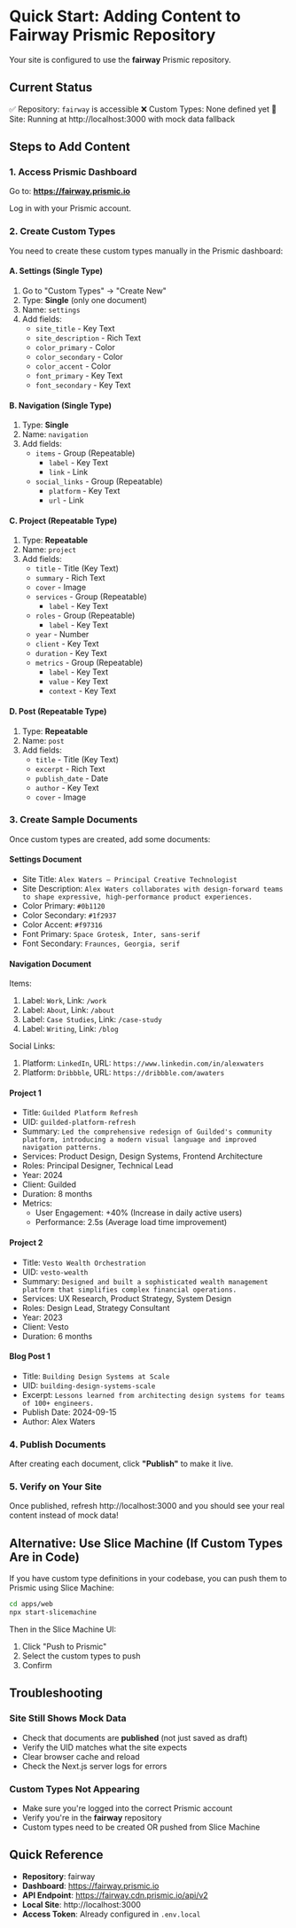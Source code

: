 # Quick Start: Adding Content to Fairway Prismic Repository

Your site is configured to use the **fairway** Prismic repository.

## Current Status

✅ Repository: `fairway` is accessible
❌ Custom Types: None defined yet
🔄 Site: Running at http://localhost:3000 with mock data fallback

## Steps to Add Content

### 1. Access Prismic Dashboard

Go to: **https://fairway.prismic.io**

Log in with your Prismic account.

### 2. Create Custom Types

You need to create these custom types manually in the Prismic dashboard:

#### A. Settings (Single Type)

1. Go to "Custom Types" → "Create New"
2. Type: **Single** (only one document)
3. Name: `settings`
4. Add fields:
   - `site_title` - Key Text
   - `site_description` - Rich Text
   - `color_primary` - Color
   - `color_secondary` - Color
   - `color_accent` - Color
   - `font_primary` - Key Text
   - `font_secondary` - Key Text

#### B. Navigation (Single Type)

1. Type: **Single**
2. Name: `navigation`
3. Add fields:
   - `items` - Group (Repeatable)
     - `label` - Key Text
     - `link` - Link
   - `social_links` - Group (Repeatable)
     - `platform` - Key Text
     - `url` - Link

#### C. Project (Repeatable Type)

1. Type: **Repeatable**
2. Name: `project`
3. Add fields:
   - `title` - Title (Key Text)
   - `summary` - Rich Text
   - `cover` - Image
   - `services` - Group (Repeatable)
     - `label` - Key Text
   - `roles` - Group (Repeatable)
     - `label` - Key Text
   - `year` - Number
   - `client` - Key Text
   - `duration` - Key Text
   - `metrics` - Group (Repeatable)
     - `label` - Key Text
     - `value` - Key Text
     - `context` - Key Text

#### D. Post (Repeatable Type)

1. Type: **Repeatable**
2. Name: `post`
3. Add fields:
   - `title` - Title (Key Text)
   - `excerpt` - Rich Text
   - `publish_date` - Date
   - `author` - Key Text
   - `cover` - Image

### 3. Create Sample Documents

Once custom types are created, add some documents:

#### Settings Document

- Site Title: `Alex Waters — Principal Creative Technologist`
- Site Description: `Alex Waters collaborates with design-forward teams to shape expressive, high-performance product experiences.`
- Color Primary: `#0b1120`
- Color Secondary: `#1f2937`
- Color Accent: `#f97316`
- Font Primary: `Space Grotesk, Inter, sans-serif`
- Font Secondary: `Fraunces, Georgia, serif`

#### Navigation Document

Items:

1. Label: `Work`, Link: `/work`
2. Label: `About`, Link: `/about`
3. Label: `Case Studies`, Link: `/case-study`
4. Label: `Writing`, Link: `/blog`

Social Links:

1. Platform: `LinkedIn`, URL: `https://www.linkedin.com/in/alexwaters`
2. Platform: `Dribbble`, URL: `https://dribbble.com/awaters`

#### Project 1

- Title: `Guilded Platform Refresh`
- UID: `guilded-platform-refresh`
- Summary: `Led the comprehensive redesign of Guilded's community platform, introducing a modern visual language and improved navigation patterns.`
- Services: Product Design, Design Systems, Frontend Architecture
- Roles: Principal Designer, Technical Lead
- Year: 2024
- Client: Guilded
- Duration: 8 months
- Metrics:
  - User Engagement: +40% (Increase in daily active users)
  - Performance: 2.5s (Average load time improvement)

#### Project 2

- Title: `Vesto Wealth Orchestration`
- UID: `vesto-wealth`
- Summary: `Designed and built a sophisticated wealth management platform that simplifies complex financial operations.`
- Services: UX Research, Product Strategy, System Design
- Roles: Design Lead, Strategy Consultant
- Year: 2023
- Client: Vesto
- Duration: 6 months

#### Blog Post 1

- Title: `Building Design Systems at Scale`
- UID: `building-design-systems-scale`
- Excerpt: `Lessons learned from architecting design systems for teams of 100+ engineers.`
- Publish Date: 2024-09-15
- Author: Alex Waters

### 4. Publish Documents

After creating each document, click **"Publish"** to make it live.

### 5. Verify on Your Site

Once published, refresh http://localhost:3000 and you should see your real content instead of mock data!

## Alternative: Use Slice Machine (If Custom Types Are in Code)

If you have custom type definitions in your codebase, you can push them to Prismic using Slice Machine:

```bash
cd apps/web
npx start-slicemachine
```

Then in the Slice Machine UI:

1. Click "Push to Prismic"
2. Select the custom types to push
3. Confirm

## Troubleshooting

### Site Still Shows Mock Data

- Check that documents are **published** (not just saved as draft)
- Verify the UID matches what the site expects
- Clear browser cache and reload
- Check the Next.js server logs for errors

### Custom Types Not Appearing

- Make sure you're logged into the correct Prismic account
- Verify you're in the **fairway** repository
- Custom types need to be created OR pushed from Slice Machine

## Quick Reference

- **Repository**: fairway
- **Dashboard**: https://fairway.prismic.io
- **API Endpoint**: https://fairway.cdn.prismic.io/api/v2
- **Local Site**: http://localhost:3000
- **Access Token**: Already configured in `.env.local`
